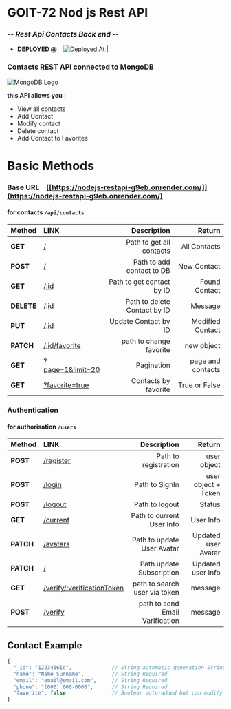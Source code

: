 # GOIT-72 Nod js Rest API

### _-- Rest Api Contacts Back end --_

- **DEPLOYED @** &ensp; [![Deployed At | ](https://i.ibb.co/zG6DGXq/render-logo-818-C47-ACCA-seeklogo-com.png)](https://nodejs-restapi-g9eb.onrender.com/api/contacts) &ensp; &ensp;

<!-- - **SOURCE @**  &ensp;
[![Repository |](https://i.ibb.co/j3TLp8G/github-logo-vector.png)](https://github.com/NovicovMykhailo/nodejs-homework-RestApi.git) &ensp; &ensp;  -->

### Contacts REST API connected to MongoDB

![MongoDB Logo](https://i.ibb.co/Ht5xNDz/Mongo-db-logo-1.png)

**this API allows you** :

- View all contacts
- Add Contact
- Modify contact
- Delete contact
- Add Contact to Favorites

# Basic Methods

### Base URL &ensp; [[https://nodejs-restapi-g9eb.onrender.com/]](https://nodejs-restapi-g9eb.onrender.com/)

#### for contacts `/api/contacts`

| Method | LINK | Description | Return |
| :-- | :-- | --: | --: |
| **GET** | [/](https://nodejs-restapi-g9eb.onrender.com/api/contacts) | Path to get all contacts | All Contacts |
| **POST** | [/](https://nodejs-restapi-g9eb.onrender.com/api/contacts) | Path to add contact to DB | New Contact |
| **GET** | [/:id](https://nodejs-restapi-g9eb.onrender.com/api/contacts?:id) | Path to get contact by ID | Found Contact |
| **DELETE** | [/:id](https://nodejs-restapi-g9eb.onrender.com/api/contacts/:id) | Path to delete Contact by ID | Message |
| **PUT** | [/:id](https://nodejs-restapi-g9eb.onrender.com/api/contacts/:id) | Update Contact by ID | Modified Contact |
| **PATCH** | [/:id/favorite](https://nodejs-restapi-g9eb.onrender.com/api/contacts/:id/favorite) | path to change favorite | new object |
| **GET** | [?page=1&limit=20](https://nodejs-restapi-g9eb.onrender.com/api/contacts?page=1&limit=20) | Pagination | page and contacts |
| **GET** | [?favorite=true](https://nodejs-restapi-g9eb.onrender.com/api/contacts??favorite=true) | Contacts by favorite | True or False |

### Authentication

#### for authorisation `/users`

| Method | LINK | Description | Return |
| :-- | :-- | --: | --: |
| **POST** | [/register](https://nodejs-restapi-g9eb.onrender.com/user/register) | Path to registration | user object |
| **POST** | [/login](https://nodejs-restapi-g9eb.onrender.com/user/login) | Path to SignIn | user object + Token |
| **POST** | [/logout](https://nodejs-restapi-g9eb.onrender.com/user/logout) | Path to logout | Status |
| **GET** | [/current](https://nodejs-restapi-g9eb.onrender.com/user/current) | Path to current User Info | User Info |
| **PATCH** | [/avatars](https://nodejs-restapi-g9eb.onrender.com/user/avatars) | Path to update User Avatar | Updated user Avatar |
| **PATCH** | [/](https://nodejs-restapi-g9eb.onrender.com/user/current) | Path update Subscription | Updated user Info |
| **GET** | [/verify/:verificationToken](https://nodejs-restapi-g9eb.onrender.com/user/verify/:verificationToken) | path to search user via token | message|
| **POST** | [/verify](https://nodejs-restapi-g9eb.onrender.com/user/verify) | path to send Email Varification | message |

## Contact Example

```js
{
  "_id": "1223456id",             // String automatic generation String
  "name": "Name Surname",         // String Required
  "email": "email@email.com",     // String Required
  "phone": "(000) 000-0000",      // String Required
  "favorite": false               // Boolean auto-added but can modify
}
```

